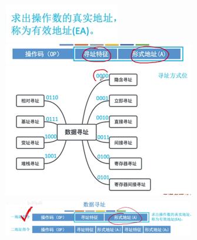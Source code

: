 
![输入图片说明](/imgs/2025-08-12/hZAZQE970s10LVsw.png)
![输入图片说明](/imgs/2025-08-12/IagIXibl9oTC5yFh.png)
![输入图片说明](/imgs/2025-08-12/FK7QfXEqUOcLqVFW.png)


![输入图片说明](/imgs/2025-08-12/mhMcYWOQ5GWiCj8U.png)
<!--stackedit_data:
eyJoaXN0b3J5IjpbMTc5Nzg3NjMyXX0=
-->
